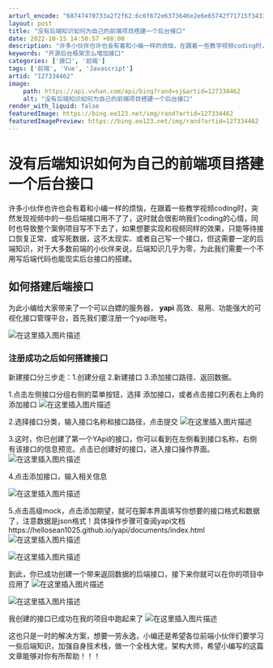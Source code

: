 ```yaml
---
arturl_encode: "68747470733a2f2f62:6c6f672e6373646e2e6e65742f71715f34333433393035312f:61727469636c652f64657461696c732f313237333334343632"
layout: post
title: "没有后端知识如何为自己的前端项目搭建一个后台接口"
date: 2022-10-15 14:58:57 +08:00
description: "许多小伙伴也许也会有着和小编一样的烦恼，在跟着一些教学视频coding时，突然发现视频中的一些后端接"
keywords: "开源后台框架怎么增加接口"
categories: ['接口', '前端']
tags: ['前端', 'Vue', 'Javascript']
artid: "127334462"
image:
    path: https://api.vvhan.com/api/bing?rand=sj&artid=127334462
    alt: "没有后端知识如何为自己的前端项目搭建一个后台接口"
render_with_liquid: false
featuredImage: https://bing.ee123.net/img/rand?artid=127334462
featuredImagePreview: https://bing.ee123.net/img/rand?artid=127334462
---
```


# 没有后端知识如何为自己的前端项目搭建一个后台接口

许多小伙伴也许也会有着和小编一样的烦恼，在跟着一些教学视频coding时，突然发现视频中的一些后端接口用不了了，这时就会很影响我们coding的心情，同时也导致整个案例项目写不下去了，如果想要实现和视频同样的效果，只能等待接口恢复正常、或写死数据，这不太现实、或者自己写一个接口，但这需要一定的后端知识，对于大多数前端的小伙伴来说，后端知识几乎为零，为此我们需要一个不用写后端代码也能现实后台接口的搭建。

## 如何搭建后端接口

为此小编给大家带来了一个可以白嫖的服务器，
**yapi**
高效、易用、功能强大的可视化接口管理平台，首先我们要注册一个yapi账号。
  
![在这里插入图片描述](https://i-blog.csdnimg.cn/blog_migrate/9291504190d2bdc0a6ece4e18e4d9664.png#pic_center)

### 注册成功之后如何搭建接口

新建接口分三步走：1.创建分组 2.新建接口 3.添加接口路径、返回数据。
  
1.点击左侧接口分组右侧的菜单按钮，选择 添加接口，或者点击接口列表右上角的 添加接口
![在这里插入图片描述](https://i-blog.csdnimg.cn/blog_migrate/6c6559e0d9d2b474bda56fa512eb9165.png#pic_center)
  
2.选择接口分类，输入接口名称和接口路径，点击提交
![在这里插入图片描述](https://i-blog.csdnimg.cn/blog_migrate/d9f9667dccd57d4c3cdf033ace68cf9a.png#pic_center)
  
3.这时，你已创建了第一个YApi的接口，你可以看到在左侧看到接口名称，右侧有该接口的信息预览。点击已创建好的接口，进入接口操作界面。
![在这里插入图片描述](https://i-blog.csdnimg.cn/blog_migrate/441c2cff0b82882b3293f37281b0a6be.png#pic_center)

4.点击添加接口，输入相关信息
  
![在这里插入图片描述](https://i-blog.csdnimg.cn/blog_migrate/f5a0d8a0e6ecf4fb98a7aaaf95138b0f.png#pic_center)
  
5.点击高级mock，点击添加期望，就可在脚本界面填写你想要的接口格式和数据了，注意数据是json格式！具体操作步骤可查阅yapi文档https://hellosean1025.github.io/yapi/documents/index.html
![在这里插入图片描述](https://i-blog.csdnimg.cn/blog_migrate/1ba289006f05a3fbde29aea5b636f362.png#pic_center)
  
![在这里插入图片描述](https://i-blog.csdnimg.cn/blog_migrate/e07690f7f2b59e4cfc45e7f812150d00.png#pic_center)
  
到此，你已成功创建一个带来返回数据的后端接口，接下来你就可以在你的项目中应用了
![在这里插入图片描述](https://i-blog.csdnimg.cn/blog_migrate/47df27542ca853d742c07fb66a3b2998.png#pic_center)
  
![在这里插入图片描述](https://i-blog.csdnimg.cn/blog_migrate/e23b1ed4beac0039fc2d0baebe80739a.png#pic_center)
  
我创建的接口已成功在我的项目中跑起来了
![在这里插入图片描述](https://i-blog.csdnimg.cn/blog_migrate/d4d0c681678953061a0906d0c1e0c276.png#pic_center)
  
这也只是一时的解决方案，想要一劳永逸，小编还是希望各位前端小伙伴们要学习一些后端知识，加强自身技术栈，做一个全栈大佬，架构大师，希望小编写的这篇文章能够对你有所帮助！！！